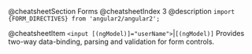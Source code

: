@cheatsheetSection
Forms
@cheatsheetIndex 3
@description
`import {FORM_DIRECTIVES} from 'angular2/angular2';`

@cheatsheetItem
`<input [(ngModel)]="userName">`|`[(ngModel)]`
Provides two-way data-binding, parsing and validation for form controls.